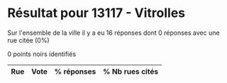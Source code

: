 # Résultat pour 13117 - Vitrolles

Sur l'ensemble de la ville il y a eu 16 réponses dont 0 réponses avec une rue citée (0%)

0 points noirs identifiés

| Rue | Vote | % réponses | % Nb rues cités|
|-----|------|------------|----------------|
